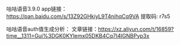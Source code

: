 咕咕语音3.9.0
app链接：https://pan.baidu.com/s/13Z92GHkiyL9T4nihqCq9VA 提取码: r7s5 

咕咕语音auth值生成分析：
文章链接：https://xz.aliyun.com/t/16859?time__1311=Gui%3DGK0KYIemx05DKB4Cq7I4IGNBPvp3x
